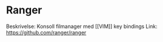 # Ranger

Beskrivelse: Konsoll filmanager med [[VIM]] key bindings
Link: https://github.com/ranger/ranger